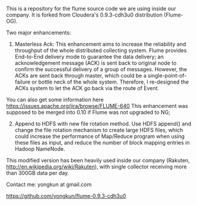 
This is a repository for the flume source code we are using inside our company.
It is forked from Cloudera's 0.9.3-cdh3u0 distribution (Flume-OG).

Two major enhancements:

1) Masterless Ack:
This enhancement aims to increase the reliability and throughput of the whole distributed collecting system.
Flume provides End-to-End delivery mode to guarantee the data delivery; an acknowledgement message (ACK) is sent back to original node to confirm the successful delivery of a group of messages. However, the ACKs are sent back through master, which could be a single-point-of-failure or bottle neck of the whole system.
Therefore, I re-designed the ACKs system to let the ACK go back via the route of Event.

You can also get some information here https://issues.apache.org/jira/browse/FLUME-640
This enhancement was supposed to be merged into 0.10 if Flume was not upgraded to NG; 

2) Append to HDFS with new file rotation method.
Use HDFS append() and change the file rotation mechanism to create large HDFS files, which could increase the performance of Map/Reduce program when using these files as input, and reduce the number of block mapping entries in Hadoop NameNode.

This modified version has been heavily used inside our company (Rakuten, http://en.wikipedia.org/wiki/Rakuten), with single collector receiving more than 300GB data per day.

Contact me:
yongkun at gmail.com

https://github.com/yongkun/flume-0.9.3-cdh3u0
